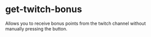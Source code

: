 # get-twitch-bonus
Allows you to receive bonus points from the twitch channel without manually pressing the button.
